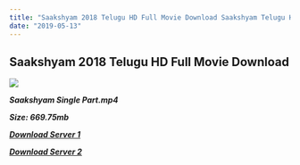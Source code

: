 ```yaml
---
title: "Saakshyam 2018 Telugu HD Full Movie Download Saakshyam Telugu HD Movie Download"
date: "2019-05-13"
---
```


## Saakshyam 2018 Telugu HD Full Movie Download

![](https://images.moviebuff.com/087558ed-62c3-4eac-ba44-cf5dbf10d123?w=1000)

**_Saakshyam Single Part.mp4_**

**_Size: 669.75mb_**

**_[Download Server 1](https://openload.co/f/rX6sS_C9rV0)_**

**_[Download Server 2](https://openload.co/f/rX6sS_C9rV0)_**
